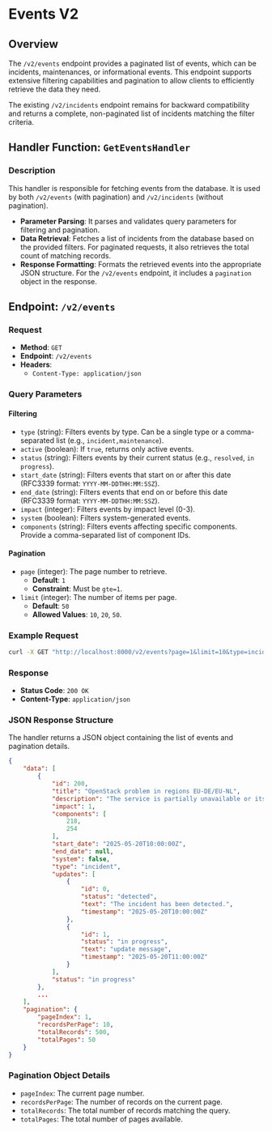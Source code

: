 # Events V2

## Overview

The `/v2/events` endpoint provides a paginated list of events, which can be incidents, maintenances, or informational events. This endpoint supports extensive filtering capabilities and pagination to allow clients to efficiently retrieve the data they need.

The existing `/v2/incidents` endpoint remains for backward compatibility and returns a complete, non-paginated list of incidents matching the filter criteria.

## Handler Function: `GetEventsHandler`

### Description

This handler is responsible for fetching events from the database. It is used by both `/v2/events` (with pagination) and `/v2/incidents` (without pagination).

- **Parameter Parsing**: It parses and validates query parameters for filtering and pagination.
- **Data Retrieval**: Fetches a list of incidents from the database based on the provided filters. For paginated requests, it also retrieves the total count of matching records.
- **Response Formatting**: Formats the retrieved events into the appropriate JSON structure. For the `/v2/events` endpoint, it includes a `pagination` object in the response.

## Endpoint: `/v2/events`

### Request

- **Method**: `GET`
- **Endpoint**: `/v2/events`
- **Headers**:
  - `Content-Type: application/json`

### Query Parameters

#### Filtering

- `type` (string): Filters events by type. Can be a single type or a comma-separated list (e.g., `incident,maintenance`).
- `active` (boolean): If `true`, returns only active events.
- `status` (string): Filters events by their current status (e.g., `resolved`, `in progress`).
- `start_date` (string): Filters events that start on or after this date (RFC3339 format: `YYYY-MM-DDTHH:MM:SSZ`).
- `end_date` (string): Filters events that end on or before this date (RFC3339 format: `YYYY-MM-DDTHH:MM:SSZ`).
- `impact` (integer): Filters events by impact level (0-3).
- `system` (boolean): Filters system-generated events.
- `components` (string): Filters events affecting specific components. Provide a comma-separated list of component IDs.

#### Pagination

- `page` (integer): The page number to retrieve.
  - **Default**: `1`
  - **Constraint**: Must be `gte=1`.
- `limit` (integer): The number of items per page.
  - **Default**: `50`
  - **Allowed Values**: `10`, `20`, `50`.


### Example Request

```bash
curl -X GET "http://localhost:8000/v2/events?page=1&limit=10&type=incident"
```

### Response

- **Status Code**: `200 OK`
- **Content-Type**: `application/json`

### JSON Response Structure

The handler returns a JSON object containing the list of events and pagination details.

```json
{
    "data": [
        {
            "id": 200,
            "title": "OpenStack problem in regions EU-DE/EU-NL",
            "description": "The service is partially unavailable or its performance has decreased.",
            "impact": 1,
            "components": [
                218,
                254
            ],
            "start_date": "2025-05-20T10:00:00Z",
            "end_date": null,
            "system": false,
            "type": "incident",
            "updates": [
                {
                    "id": 0,
                    "status": "detected",
                    "text": "The incident has been detected.",
                    "timestamp": "2025-05-20T10:00:00Z"
                },
                {
                    "id": 1,
                    "status": "in progress",
                    "text": "update message",
                    "timestamp": "2025-05-20T11:00:00Z"
                }
            ],
            "status": "in progress"
        },
        ...
    ],
    "pagination": {
        "pageIndex": 1,
        "recordsPerPage": 10,
        "totalRecords": 500,
        "totalPages": 50
    }
}
```

### Pagination Object Details

- `pageIndex`: The current page number.
- `recordsPerPage`: The number of records on the current page.
- `totalRecords`: The total number of records matching the query.
- `totalPages`: The total number of pages available.
